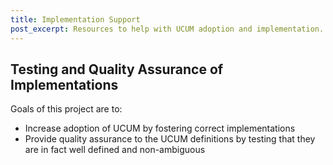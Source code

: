 ```yaml
--- 
title: Implementation Support 
post_excerpt: Resources to help with UCUM adoption and implementation. 
---
```


## Testing and Quality Assurance of Implementations

Goals of this project are to:

  - Increase adoption of UCUM by fostering correct implementations
  - Provide quality assurance to the UCUM definitions by testing that
    they are in fact well defined and non-ambiguous
